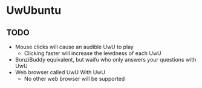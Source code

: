 # UwUbuntu

## TODO

- Mouse clicks will cause an audible UwU to play
  - Clicking faster will increase the lewdness of each UwU
- BonziBuddy equivalent, but waifu who only answers your questions with UwU
- Web browser called UwU With UwU
  - No other web browser will be supported
